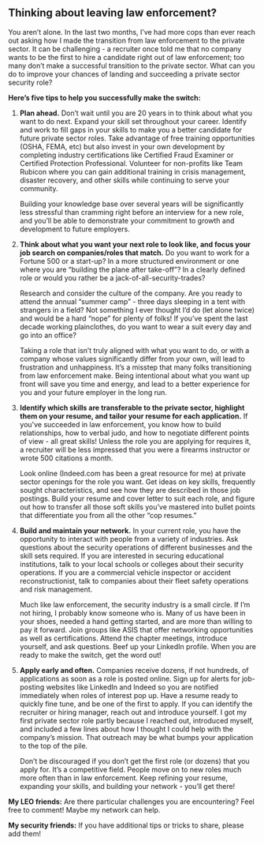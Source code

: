 ## **Thinking about leaving law enforcement?** 

 You aren’t alone. In the last two months, I’ve had more cops than ever reach out asking how I made the transition from law enforcement to the private sector. It can be challenging - a recruiter once told me that no company wants to be the first to hire a candidate right out of law enforcement; too many don’t make a successful transition to the private sector. What can you do to improve your chances of landing and succeeding a private sector security role?

**Here’s five tips to help you successfully make the switch:**

1. **Plan ahead.** 
     Don’t wait until you are 20 years in to think about what you want to do next. Expand your skill set throughout your career.  Identify and work to fill gaps in your skills to make you a better candidate for future private sector roles. Take advantage of free training opportunities (OSHA, FEMA, etc) but also invest in your own development by completing industry certifications like Certified Fraud Examiner or Certified Protection Professional.  Volunteer for non-profits like Team Rubicon where you can gain additional training in crisis management, disaster recovery, and other skills while continuing to serve your community. 

     Building your knowledge base over several years will be significantly less stressful than cramming right before an interview for a new role, and you’ll be able to demonstrate your commitment to growth and development to future employers. 

2. **Think about what you want your next role to look like, and focus your job search on companies/roles that match.** 
     Do you want to work for a Fortune 500 or a start-up? In a more structured environment or one where you are “building the plane after take-off”? In a clearly defined role or would you rather be a jack-of-all-security-trades?

     Research and consider the culture of the company. Are you ready to attend the annual “summer camp” - three days sleeping in a tent with strangers in a field? Not something I ever thought I’d do (let alone twice) and would be a hard “nope” for plenty of folks!  If you’ve spent the last decade working plainclothes, do you want to wear a suit every day and go into an office?
 
     Taking a role that isn’t truly aligned with what you want to do, or with a company whose values significantly differ from your own, will lead to frustration and unhappiness. It’s a misstep that many folks transitioning from law enforcement make. Being intentional about what you want up front will save you time and energy, and lead to a better experience for you and your future employer in the long run.

3. **Identify which skills are transferable to the private sector, highlight them on your resume, and tailor your resume for each application.** 
     If you've succeeded in law enforcement, you know how to build relationships, how to verbal judo, and how to negotiate different points of view - all great skills!  Unless the role you are applying for requires it, a recruiter will be less impressed that you were a firearms instructor or wrote 500 citations a month. 

     Look online (Indeed.com has been a great resource for me) at private sector openings for the role you want. Get ideas on key skills, frequently sought characteristics, and see how they are described in those job postings. Build your resume and cover letter to suit each role, and figure out how to transfer all those soft skills you’ve mastered into bullet points that differentiate you from all the other “cop resumes.” 

4. **Build and maintain your network.** 
     In your current role, you have the opportunity to interact with people from a variety of industries. Ask questions about the security operations of different businesses and the skill sets required. If you are interested in securing educational institutions, talk to your local schools or colleges about their security operations. If you are a commercial vehicle inspector or accident reconstructionist, talk to companies about their fleet safety operations and risk management. 

     Much like law enforcement, the security industry is a small circle. If I’m not hiring, I probably know someone who is. Many of us have been in your shoes, needed a hand getting started, and are more than willing to pay it forward. Join groups like ASIS that offer networking opportunities as well as certifications. Attend the chapter meetings, introduce yourself, and ask questions. Beef up your LinkedIn profile. When you are ready to make the switch, get the word out! 

5. **Apply early and often.** 
     Companies receive dozens, if not hundreds, of applications as soon as a role is posted online. Sign up for alerts for job-posting websites like LinkedIn and Indeed so you are notified immediately when roles of interest pop up. Have a resume ready to quickly fine tune, and be one of the first to apply. If you can identify the recruiter or hiring manager, reach out and introduce yourself. I got my first private sector role partly because I reached out, introduced myself, and included a few lines about how I thought I could help with the company’s mission. That outreach may be what bumps your application to the top of the pile.

     Don’t be discouraged if you don’t get the first role (or dozens) that you apply for. It’s a competitive field. People move on to new roles much more often than in law enforcement. Keep refining your resume, expanding your skills, and building your network - you’ll get there! 

**My LEO friends:** Are there particular challenges you are encountering? Feel free to comment! Maybe my network can help.

**My security friends:** If you have additional tips or tricks to share, please add them!
